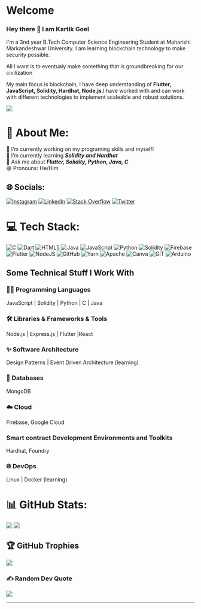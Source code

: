 # Welcome

### Hey there 👋 I am Kartik Goel  
I'm a 3nd year B.Tech Computer Science Engineering Student at Maharishi Markandeshwar University. I am learning blockchain technology to make security possible.

All I want is to eventualy make something that is groundbreaking for our civilization

My main focus is blockchain, I have deep understanding of **Flutter, JavaScript, Solidity, Hardhat, Node.js**.I have worked with and can work with different technologies to implement scaleable and robust solutions.

<!-- # About Me!

- 🔭 I’m currently working on my programing skills and myself!
- 🌱 I’m currently learning Solidity || Hardhat || Blockchain
- 💬 Ask me about Flutter || Solidity || Eth || Hardhat || Python || MySQL || Java || C
- 📫 How to reach me: https://www.linkedin.com/in/kartik-goel-a08345251
- 😄 Pronouns: He/Him

### Tech
![](https://camo.githubusercontent.com/49fbb99f92674cc6825349b154b65aaf4064aec465d61e8e1f9fb99da3d922a1/68747470733a2f2f696d672e736869656c64732e696f2f62616467652f68746d6c352d2532334533344632362e7376673f7374796c653d666f722d7468652d6261646765266c6f676f3d68746d6c35266c6f676f436f6c6f723d7768697465)

**kartik01112004/kartik01112004** is a ✨ _special_ ✨ repository because its `README.md` (this file) appears on your GitHub profile.

Here are some ideas to get you started:

- 🔭 I’m currently working on ...
- 🌱 I’m currently learning ...
- 👯 I’m looking to collaborate on ...
- 🤔 I’m looking for help with ...
- 💬 Ask me about ...
- 📫 How to reach me: ...
- 😄 Pronouns: ...
- ⚡ Fun fact: ...
-->

[![](https://visitcount.itsvg.in/api?id=kartik01112004&icon=0&color=0)](https://visitcount.itsvg.in)

# 💫 About Me:
🔭 I’m currently working on my programing skills and myself!<br>🌱 I’m currently learning <i> <b>Solidity and Hardhat</b></i>  <br>💬 Ask me about<i> <b>Flutter, Solidity, Python, Java, C</b></i><br>😄 Pronouns: He/Him

 
## 🌐 Socials:
[![Instagram](https://img.shields.io/badge/Instagram-%23E4405F.svg?logo=Instagram&logoColor=white)](https://instagram.com/_kartik.50309) [![LinkedIn](https://img.shields.io/badge/LinkedIn-%230077B5.svg?logo=linkedin&logoColor=white)](https://www.linkedin.com/in/kartik-goel-a08345251) [![Stack Overflow](https://img.shields.io/badge/-Stackoverflow-FE7A16?logo=stack-overflow&logoColor=white)](https://stackoverflow.com/users/21382375) [![Twitter](https://img.shields.io/badge/Twitter-%231DA1F2.svg?logo=Twitter&logoColor=white)](https://twitter.com/kartikgoel018) 

# 💻 Tech Stack:
![C](https://img.shields.io/badge/c-%2300599C.svg?style=for-the-badge&logo=c&logoColor=white) ![Dart](https://img.shields.io/badge/dart-%230175C2.svg?style=for-the-badge&logo=dart&logoColor=white) ![HTML5](https://img.shields.io/badge/html5-%23E34F26.svg?style=for-the-badge&logo=html5&logoColor=white) ![Java](https://img.shields.io/badge/java-%23ED8B00.svg?style=for-the-badge&logo=java&logoColor=white) ![JavaScript](https://img.shields.io/badge/javascript-%23323330.svg?style=for-the-badge&logo=javascript&logoColor=%23F7DF1E) ![Python](https://img.shields.io/badge/python-3670A0?style=for-the-badge&logo=python&logoColor=ffdd54) ![Solidity](https://img.shields.io/badge/Solidity-%23363636.svg?style=for-the-badge&logo=solidity&logoColor=white) ![Firebase](https://img.shields.io/badge/firebase-%23039BE5.svg?style=for-the-badge&logo=firebase)  ![Flutter](https://img.shields.io/badge/Flutter-%2302569B.svg?style=for-the-badge&logo=Flutter&logoColor=white) ![NodeJS](https://img.shields.io/badge/node.js-6DA55F?style=for-the-badge&logo=node.js&logoColor=white) ![GitHub](https://img.shields.io/badge/GitHub-%23121011.svg?style=for-the-badge&logo=github&logoColor=white) ![Yarn](https://img.shields.io/badge/yarn-%232C8EBB.svg?style=for-the-badge&logo=yarn&logoColor=white) ![Apache](https://img.shields.io/badge/apache-%23D42029.svg?style=for-the-badge&logo=apache&logoColor=white)  ![Canva](https://img.shields.io/badge/Canva-%2300C4CC.svg?style=for-the-badge&logo=Canva&logoColor=white) ![GIT](https://img.shields.io/badge/Git-fc6d26?style=for-the-badge&logo=git&logoColor=white) ![Arduino](https://img.shields.io/badge/-Arduino-00979D?style=for-the-badge&logo=Arduino&logoColor=white) 

## Some Technical Stuff I Work With
### 👨‍💻 Programming Languages

 JavaScript | Solidity | Python | C | Java
### 🛠️ Libraries & Frameworks & Tools

Node.js | Express.js | Flutter |React
### ✨ Software Architecture

Design Patterns | Event Driven Architecture (learning)
### 💾 Databases

MongoDB
### ☁️ Cloud

Firebase, Google Cloud

### Smart contract Development Environments and Toolkits 

Hardhat, Foundry

### 🌐 DevOps

Linux | Docker (learning)


# 📊 GitHub Stats:
![](https://github-readme-stats.vercel.app/api?username=kartik01112004&theme=merko)
![](https://github-readme-streak-stats.herokuapp.com/?user=kartik01112004&theme=merko&hide_border=false)

## 🏆 GitHub Trophies
![](https://github-profile-trophy.vercel.app/?username=kartik01112004&theme=radical&no-frame=false&no-bg=false&margin-w=4)

### ✍️ Random Dev Quote
![](https://quotes-github-readme.vercel.app/api?type=horizontal&theme=merko)



---

<!-- Proudly created with GPRM ( https://gprm.itsvg.in ) -->
